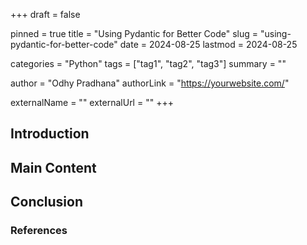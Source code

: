 +++
draft = false

pinned = true
title = "Using Pydantic for Better Code"
slug = "using-pydantic-for-better-code"
date = 2024-08-25
lastmod = 2024-08-25

categories = "Python"
tags = ["tag1", "tag2", "tag3"]
summary = ""

author = "Odhy Pradhana"
authorLink = "https://yourwebsite.com/"

externalName = ""
externalUrl = ""
+++

## Introduction

<!-- Write the introduction here -->

## Main Content

<!-- Write the main content here -->

## Conclusion

<!-- Write the conclusion here -->

### References

<!-- List any references or further readings here -->
